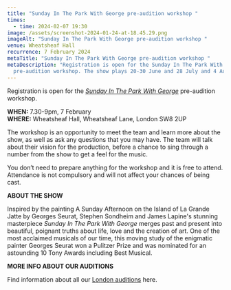 ```yaml
---
title: "Sunday In The Park With George pre-audition workshop "
times:
  - time: 2024-02-07 19:30
image: /assets/screenshot-2024-01-24-at-18.45.29.png
imageAlt: "Sunday In The Park With George pre-audition workshop "
venue: Wheatsheaf Hall
recurrence: 7 February 2024
metaTitle: "Sunday In The Park With George pre-audition workshop "
metaDescription: "Registration is open for the Sunday In The Park With George
  pre-audition workshop. The show plays 20-30 June and 28 July and 4 August. "
---
```

Registration is open for the *[Sunday In The Park With George](https://www.sedos.co.uk/shows/2024-sunday-in-the-park-with-george)* pre-audition workshop.

**WHEN:** 7.30-9pm, 7 February\
**WHERE:** Wheatsheaf Hall, Wheatsheaf Lane, London SW8 2UP

The workshop is an opportunity to meet the team and learn more about the show, as well as ask any questions that you may have. The team will talk about their vision for the production, before a chance to sing through a number from the show to get a feel for the music. 

You don’t need to prepare anything for the workshop and it is free to attend. Attendance is not compulsory and will not affect your chances of being cast.

**ABOUT THE SHOW**

Inspired by the painting A Sunday Afternoon on the Island of La Grande Jatte by Georges Seurat, Stephen Sondheim and James Lapine's stunning masterpiece *Sunday In The Park With George* merges past and present into beautiful, poignant truths about life, love and the creation of art. One of the most acclaimed musicals of our time, this moving study of the enigmatic painter Georges Seurat won a Pulitzer Prize and was nominated for an astounding 10 Tony Awards including Best Musical.

**MORE INFO ABOUT OUR AUDITIONS**

Find information about all our [London auditions](https://www.sedos.co.uk/get-involved) here.